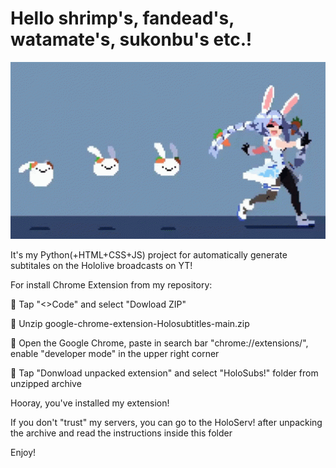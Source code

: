 # Hello shrimp's, fandead's, watamate's, sukonbu's etc.!
![Иллюстрация к проекту](HoloSubs!/hg/pekora(cover).gif)

It's my Python(+HTML+CSS+JS) project for automatically generate subtitales on the Hololive broadcasts on YT!

For install Chrome Extension from my repository:

🦐 Tap "<>Code" and select "Dowload ZIP"

🦋 Unzip google-chrome-extension-Holosubtitles-main.zip

🐑 Open the Google Chrome, paste in search bar "chrome://extensions/", enable "developer mode" in the upper right corner

🦊 Tap "Donwload unpacked extension" and select "HoloSubs!" folder from unzipped archive

Hooray, you've installed my extension!

If you don't "trust" my servers, you can go to the HoloServ! after unpacking the archive and read the instructions inside this folder

Enjoy!

